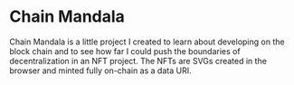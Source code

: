 # Chain Mandala

Chain Mandala is a little project I created to learn about developing on the block chain and to see how far I could push the boundaries of decentralization in an NFT project. The NFTs are SVGs created in the browser and minted fully on-chain as a data URI. 